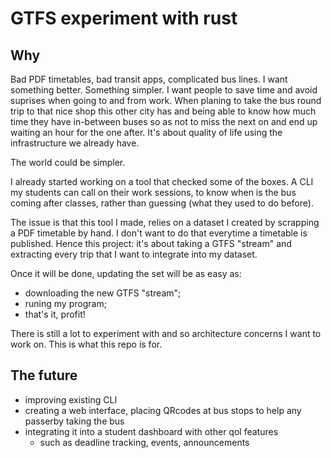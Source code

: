 # GTFS experiment with rust

## Why

Bad PDF timetables, bad transit apps, complicated bus lines. I want something better.
Something simpler. I want people to save time and avoid suprises when going to
and from work. When planing to take the bus round trip to that nice shop this other city has
and being able to know how much time they have in-between buses so as not to miss the next
on and end up waiting an hour for the one after.
It's about quality of life using the infrastructure we already have.

The world could be simpler.

I already started working on a tool that checked some of the boxes. A CLI my students
can call on their work sessions, to know when is the bus coming after classes,
rather than guessing (what they used to do before).

The issue is that this tool I made, relies on a dataset I created by scrapping a PDF
timetable by hand. I don't want to do that everytime a timetable is published.
Hence this project: it's about taking a GTFS "stream" and extracting every trip
that I want to integrate into my dataset.

Once it will be done, updating the set will be as easy as:
- downloading the new GTFS "stream";
- runing my program;
- that's it, profit!

There is still a lot to experiment with and so architecture concerns I want to work on.
This is what this repo is for.

## The future

- improving existing CLI
- creating a web interface, placing QRcodes at bus stops to help any passerby taking the bus
- integrating it into a student dashboard with other qol features
  - such as deadline tracking, events, announcements

